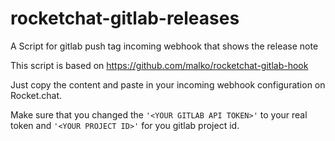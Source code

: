 # rocketchat-gitlab-releases
A Script for gitlab push tag incoming webhook that shows the release note

This script is based on https://github.com/malko/rocketchat-gitlab-hook

Just copy the content and paste in your incoming webhook configuration on Rocket.chat.

Make sure that you changed the `'<YOUR GITLAB API TOKEN>'` to your real token and `'<YOUR PROJECT ID>'` for you gitlab project id.
